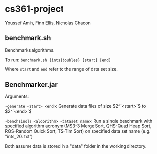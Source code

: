# cs361-project
Youssef Amin, Finn Ellis, Nicholas Chacon

## benchmark.sh
Benchmarks algorithms.

To run:
```benchmark.sh {ints|doubles} [start] [end]```

Where `start` and `end` refer to the range of data set size.

## Benchmarker.jar
Arguments:

`-generate <start> <end>`: Generate data files of size $2^`<start>`$ to 
$2^`<end>`$

`-benchsingle <algorithm> <dataset name>`: Run a single benchmark with 
specified algorithm acronym (MS3-3 Merge Sort, QHS-Quad Heap Sort, 
RQS-Random Quick Sort, TS-Tim Sort) on specified data set name (e.g. "ints_20.
txt")

Both assume data is stored in a "data" folder in the working directory.